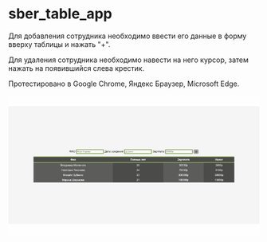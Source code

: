 # sber_table_app

Для добавления сотрудника необходимо ввести его данные в форму вверху таблицы и нажать "+".

Для удаления сотрудника необходимо навести на него курсор, затем нажать на появившийся слева крестик.

Протестировано в Google Chrome, Яндекс Браузер, Microsoft Edge.

![sber_demo](https://github.com/oOFaYOo/sber/blob/master/public/demo.gif)

